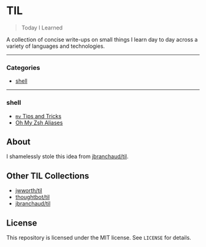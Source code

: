 # TIL

> Today I Learned

A collection of concise write-ups on small things I learn day to day across a
variety of languages and technologies.

---

### Categories

* [shell](#shell)

---

### shell

- [`mv` Tips and Tricks](shell/mv-tips-and-tricks.md)
- [Oh My Zsh Aliases](shell/oh-my-zsh-aliases.md)

## About

I shamelessly stole this idea from
[jbranchaud/til](https://github.com/jbranchaud/til).

## Other TIL Collections

* [jwworth/til](https://github.com/jwworth/til)
* [thoughtbot/til](https://github.com/thoughtbot/til)
* [jbranchaud/til](https://github.com/jbranchaud/til)

## License

This repository is licensed under the MIT license. See `LICENSE` for
details.
